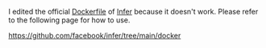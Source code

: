 I edited the official [Dockerfile](https://github.com/facebook/infer/tree/main/docker/master) of [Infer](https://github.com/facebook/infer) because it doesn't work. Please refer to the following page for how to use.

https://github.com/facebook/infer/tree/main/docker
